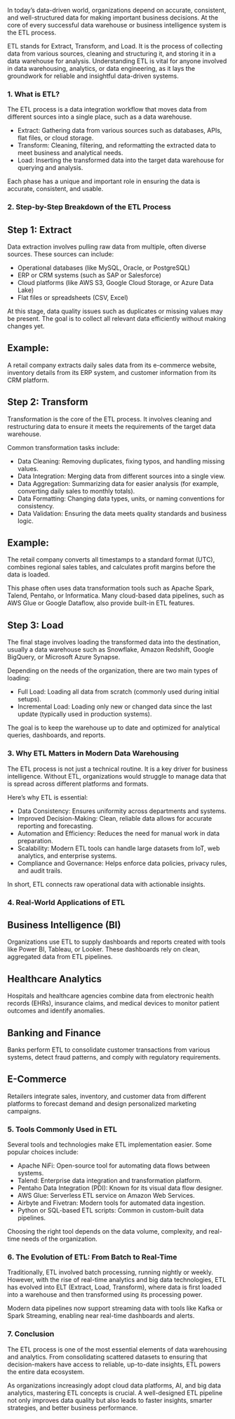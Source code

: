 In today’s data-driven world, organizations depend on accurate, consistent, and well-structured data for making important business decisions. At the core of every successful data warehouse or business intelligence system is the ETL process.

ETL stands for Extract, Transform, and Load. It is the process of collecting data from various sources, cleaning and structuring it, and storing it in a data warehouse for analysis. Understanding ETL is vital for anyone involved in data warehousing, analytics, or data engineering, as it lays the groundwork for reliable and insightful data-driven systems.

### 1. What is ETL?

The ETL process is a data integration workflow that moves data from different sources into a single place, such as a data warehouse.

- Extract: Gathering data from various sources such as databases, APIs, flat files, or cloud storage.
- Transform: Cleaning, filtering, and reformatting the extracted data to meet business and analytical needs.
- Load: Inserting the transformed data into the target data warehouse for querying and analysis.

Each phase has a unique and important role in ensuring the data is accurate, consistent, and usable.

### 2. Step-by-Step Breakdown of the ETL Process

## Step 1: Extract

Data extraction involves pulling raw data from multiple, often diverse sources. These sources can include:

- Operational databases (like MySQL, Oracle, or PostgreSQL)
- ERP or CRM systems (such as SAP or Salesforce)
- Cloud platforms (like AWS S3, Google Cloud Storage, or Azure Data Lake)
- Flat files or spreadsheets (CSV, Excel)

At this stage, data quality issues such as duplicates or missing values may be present. The goal is to collect all relevant data efficiently without making changes yet.

## Example:

A retail company extracts daily sales data from its e-commerce website, inventory details from its ERP system, and customer information from its CRM platform.

## Step 2: Transform

Transformation is the core of the ETL process. It involves cleaning and restructuring data to ensure it meets the requirements of the target data warehouse.

Common transformation tasks include:

- Data Cleaning: Removing duplicates, fixing typos, and handling missing values.
- Data Integration: Merging data from different sources into a single view.
- Data Aggregation: Summarizing data for easier analysis (for example, converting daily sales to monthly totals).
- Data Formatting: Changing data types, units, or naming conventions for consistency.
- Data Validation: Ensuring the data meets quality standards and business logic.

## Example:

The retail company converts all timestamps to a standard format (UTC), combines regional sales tables, and calculates profit margins before the data is loaded.

This phase often uses data transformation tools such as Apache Spark, Talend, Pentaho, or Informatica. Many cloud-based data pipelines, such as AWS Glue or Google Dataflow, also provide built-in ETL features.

## Step 3: Load

The final stage involves loading the transformed data into the destination, usually a data warehouse such as Snowflake, Amazon Redshift, Google BigQuery, or Microsoft Azure Synapse.

Depending on the needs of the organization, there are two main types of loading:

- Full Load: Loading all data from scratch (commonly used during initial setups).
- Incremental Load: Loading only new or changed data since the last update (typically used in production systems).

The goal is to keep the warehouse up to date and optimized for analytical queries, dashboards, and reports.

### 3. Why ETL Matters in Modern Data Warehousing

The ETL process is not just a technical routine. It is a key driver for business intelligence. Without ETL, organizations would struggle to manage data that is spread across different platforms and formats.

Here’s why ETL is essential:

- Data Consistency: Ensures uniformity across departments and systems.
- Improved Decision-Making: Clean, reliable data allows for accurate reporting and forecasting.
- Automation and Efficiency: Reduces the need for manual work in data preparation.
- Scalability: Modern ETL tools can handle large datasets from IoT, web analytics, and enterprise systems.
- Compliance and Governance: Helps enforce data policies, privacy rules, and audit trails.

In short, ETL connects raw operational data with actionable insights.

### 4. Real-World Applications of ETL

## Business Intelligence (BI)

Organizations use ETL to supply dashboards and reports created with tools like Power BI, Tableau, or Looker. These dashboards rely on clean, aggregated data from ETL pipelines.

## Healthcare Analytics

Hospitals and healthcare agencies combine data from electronic health records (EHRs), insurance claims, and medical devices to monitor patient outcomes and identify anomalies.

## Banking and Finance

Banks perform ETL to consolidate customer transactions from various systems, detect fraud patterns, and comply with regulatory requirements.

## E-Commerce

Retailers integrate sales, inventory, and customer data from different platforms to forecast demand and design personalized marketing campaigns.

### 5. Tools Commonly Used in ETL

Several tools and technologies make ETL implementation easier. Some popular choices include:

- Apache NiFi: Open-source tool for automating data flows between systems.
- Talend: Enterprise data integration and transformation platform.
- Pentaho Data Integration (PDI): Known for its visual data flow designer.
- AWS Glue: Serverless ETL service on Amazon Web Services.
- Airbyte and Fivetran: Modern tools for automated data ingestion.
- Python or SQL-based ETL scripts: Common in custom-built data pipelines.

Choosing the right tool depends on the data volume, complexity, and real-time needs of the organization.

### 6. The Evolution of ETL: From Batch to Real-Time

Traditionally, ETL involved batch processing, running nightly or weekly. However, with the rise of real-time analytics and big data technologies, ETL has evolved into ELT (Extract, Load, Transform), where data is first loaded into a warehouse and then transformed using its processing power.

Modern data pipelines now support streaming data with tools like Kafka or Spark Streaming, enabling near real-time dashboards and alerts.

### 7. Conclusion

The ETL process is one of the most essential elements of data warehousing and analytics. From consolidating scattered datasets to ensuring that decision-makers have access to reliable, up-to-date insights, ETL powers the entire data ecosystem.

As organizations increasingly adopt cloud data platforms, AI, and big data analytics, mastering ETL concepts is crucial. A well-designed ETL pipeline not only improves data quality but also leads to faster insights, smarter strategies, and better business performance.